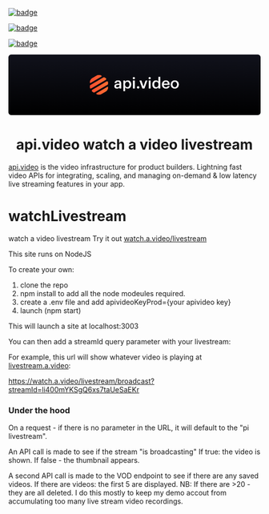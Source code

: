 [![badge](https://img.shields.io/twitter/follow/api_video?style=social)](https://twitter.com/intent/follow?screen_name=api_video)

[![badge](https://img.shields.io/github/stars/apivideo/watchLivestream?style=social)](https://github.com/apivideo/watchLivestream)

[![badge](https://img.shields.io/discourse/topics?server=https%3A%2F%2Fcommunity.api.video)](https://community.api.video)

![](https://github.com/apivideo/API_OAS_file/blob/master/apivideo_banner.png)

<h1 align="center">api.video watch a video livestream</h1>

[api.video](https://api.video) is the video infrastructure for product builders. Lightning fast video APIs for integrating, scaling, and managing on-demand & low latency live streaming features in your app.

# watchLivestream
watch a video livestream
Try it out [watch.a.video/livestream](https://watch.a.video/livestream)

This site runs on NodeJS

To create your own:

1. clone the repo
2. npm install to add all the node modeules required.
3. create a .env file and add apivideoKeyProd={your apivideo key}
4. launch (npm start)


This will launch a site at localhost:3003

You can then add  a streamId query parameter with your livestream:

For example, this url will show whatever video is playing at [livestream.a.video](https//:livestream.a.video):

https://watch.a.video/livestream/broadcast?streamId=li400mYKSgQ6xs7taUeSaEKr

### Under the hood

On a request - if there is no parameter in the URL, it will default to the "pi livestream".  

An API call is made to see if the stream "is broadcasting"  If true: the video is shown.  If false - the thumbnail appears.

A second API call is made to the VOD endpoint to see if there are any saved videos. If there are videos: the first 5 are displayed.  NB:  If there are >20 - they are all deleted.  I do this mostly to keep my demo accout from accumulating too many live stream video recordings.
